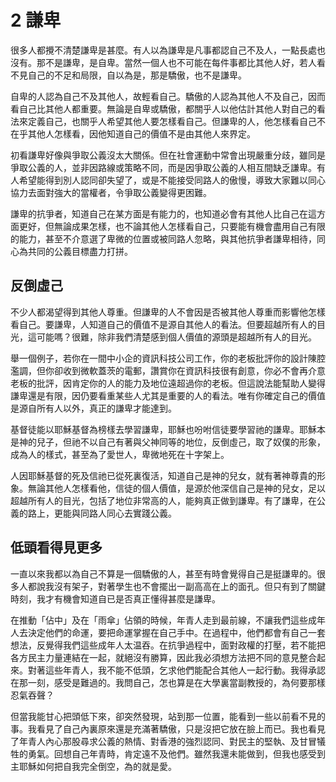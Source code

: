 # 2  謙卑

很多人都攪不清楚謙卑是甚麼。有人以為謙卑是凡事都認自己不及人，一點長處也沒有。那不是謙卑，是自卑。當然一個人也不可能在每件事都比其他人好，若人看不見自己的不足和局限，自以為是，那是驕傲，也不是謙卑。 

自卑的人認為自己不及其他人，故輕看自己。驕傲的人認為其他人不及自己，因而看自己比其他人都重要。無論是自卑或驕傲，都關乎人以他估計其他人對自己的看法來定義自己，也關乎人希望其他人要怎樣看自己。但謙卑的人，他怎樣看自己不在乎其他人怎樣看，因他知道自己的價值不是由其他人來界定。

初看謙卑好像與爭取公義沒太大關係。但在社會運動中常會出現嚴重分歧，雖同是爭取公義的人，並非因路線或策略不同，而是因爭取公義的人相互間缺乏謙卑。有人希望能得到別人認同卻失望了，或是不能接受同路人的傲慢，導致大家難以同心協力去面對強大的當權者，令爭取公義變得更困難。

謙卑的抗爭者，知道自己在某方面是有能力的，也知道必會有其他人比自己在這方面更好，但無論成果怎樣，也不論其他人怎樣看自己，只要能有機會盡用自己有限的能力，甚至不介意選了卑微的位置或被同路人忽略，與其他抗爭者謙卑相待，同心為共同的公義目標盡力打拼。

## 反倒虛己

不少人都渴望得到其他人尊重。但謙卑的人不會因是否被其他人尊重而影響他怎樣看自己。要謙卑，人知道自己的價值不是源自其他人的看法。但要超越所有人的目光，這可能嗎？很難，除非我們清楚感到個人價值的源頭是超越所有人的目光。

舉一個例子，若你在一間中小企的資訊科技公司工作，你的老板批評你的設計陳腔濫調，但你卻收到微軟蓋茨的電郵，讚賞你在資訊科技很有創意，你必不會再介意老板的批評，因肯定你的人的能力及地位遠超過你的老板。但這說法能幫助人變得謙卑還是有限，因仍要看重某些人尤其是重要的人的看法。唯有你確定自己的價值是源自所有人以外，真正的謙卑才能達到。

基督徒能以耶穌基督為榜樣去學習謙卑，耶穌也吩咐信徒要學習祂的謙卑。耶穌本是神的兒子，但祂不以自己有著與父神同等的地位，反倒虛己，取了奴僕的形象，成為人的樣式，甚至為了愛世人，卑微地死在十字架上。 

人因耶穌基督的死及信祂已從死裏復活，知道自己是神的兒女，就有著神尊貴的形象。無論其他人怎樣看他，信徒的個人價值，是源於他深信自己是神的兒女，足以超越所有人的目光，包括了地位非常高的人，能夠真正做到謙卑。有了謙卑，在公義的路上，更能與同路人同心去實踐公義。

## 低頭看得見更多

一直以來我都以為自己不算是一個驕傲的人，甚至有時會覺得自己是挺謙卑的。很多人都說我沒有架子，對著學生也不會擺出一副高高在上的面孔。但只有到了關鍵時刻，我才有機會知道自已是否真正懂得甚麼是謙卑。

在推動「佔中」及在「雨傘」佔領的時候，年青人走到最前線，不讓我們這些成年人去決定他們的命運，要把命運掌握在自己手中。在過程中，他們都會有自己一套想法，反覺得我們這些成年人太温吞。在抗爭過程中，面對政權的打壓，若不能把各方民主力量連結在一起，就絕沒有勝算，因此我必須想方法把不同的意見整合起來。對著這些年青人，我不能不低頭，乞求他們能配合其他人一起行動。我得承認在那一刻，感受是難過的。我問自己，怎也算是在大學裏當副教授的，為何要那樣忍氣吞聲？

但當我能甘心把頭低下來，卻突然發現，站到那一位置，能看到一些以前看不見的事。我看見了自己內裏原來還是充滿著驕傲，只是沒把它放在臉上而已。我也看見了年青人內心那股尋求公義的熱情、對香港的強烈認同、對民主的堅執、及甘冒犠牲的勇氣。回想自己年青時，肯定遠不及他們。雖然我還未能做到，但我也感受到主耶穌如何把自我完全倒空，為的就是愛。